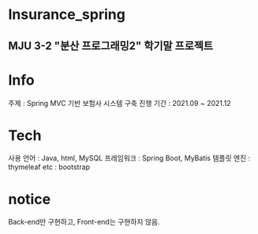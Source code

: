 # Insurance_spring
## MJU 3-2 "분산 프로그래밍2" 학기말 프로젝트
# Info
주제 : Spring MVC 기반 보험사 시스템 구축
진행 기간 : 2021.09 ~ 2021.12
# Tech
사용 언어 : Java, html, MySQL
프레임워크 : Spring Boot, MyBatis
템플릿 엔진 : thymeleaf
etc : bootstrap
# notice
Back-end만 구현하고, Front-end는 구현하지 않음.
